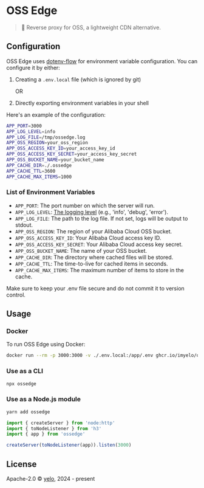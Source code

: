 # OSS Edge

> 🚀 Reverse proxy for OSS, a lightweight CDN alternative.

## Configuration

OSS Edge uses [dotenv-flow](https://github.com/kerimdzhanov/dotenv-flow) for environment variable configuration. You can configure it by either:

1. Creating a `.env.local` file (which is ignored by git)

   OR

2. Directly exporting environment variables in your shell

Here's an example of the configuration:

```bash
APP_PORT=3000
APP_LOG_LEVEL=info
APP_LOG_FILE=/tmp/ossedge.log
APP_OSS_REGION=your_oss_region
APP_OSS_ACCESS_KEY_ID=your_access_key_id
APP_OSS_ACCESS_KEY_SECRET=your_access_key_secret
APP_OSS_BUCKET_NAME=your_bucket_name
APP_CACHE_DIR=./.ossedge
APP_CACHE_TTL=3600
APP_CACHE_MAX_ITEMS=1000
```

### List of Environment Variables

- `APP_PORT`: The port number on which the server will run.
- `APP_LOG_LEVEL`: [The logging level](https://github.com/pinojs/pino/blob/main/docs/api.md#levels) (e.g., 'info', 'debug', 'error').
- `APP_LOG_FILE`: The path to the log file. If not set, logs will be output to stdout.
- `APP_OSS_REGION`: The region of your Alibaba Cloud OSS bucket.
- `APP_OSS_ACCESS_KEY_ID`: Your Alibaba Cloud access key ID.
- `APP_OSS_ACCESS_KEY_SECRET`: Your Alibaba Cloud access key secret.
- `APP_OSS_BUCKET_NAME`: The name of your OSS bucket.
- `APP_CACHE_DIR`: The directory where cached files will be stored.
- `APP_CACHE_TTL`: The time-to-live for cached items in seconds.
- `APP_CACHE_MAX_ITEMS`: The maximum number of items to store in the cache.

Make sure to keep your .env file secure and do not commit it to version control.

## Usage

### Docker

To run OSS Edge using Docker:

```bash
docker run --rm -p 3000:3000 -v ./.env.local:/app/.env ghcr.io/imyelo/ossedge:latest
```

### Use as a CLI

```bash
npx ossedge
```

### Use as a Node.js module

```bash
yarn add ossedge
```

```javascript
import { createServer } from 'node:http'
import { toNodeListener } from 'h3'
import { app } from 'ossedge'

createServer(toNodeListener(app)).listen(3000)
```

## License

Apache-2.0 &copy; [yelo](https://github.com/imyelo), 2024 - present
